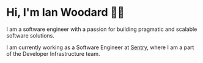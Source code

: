 # Hi, I'm Ian Woodard 👋🏻

I am a software engineer with a passion for building pragmatic and scalable software solutions.

I am currently working as a Software Engineer at [Sentry](https://sentry.io/), where I am a part of the Developer Infrastructure team.
